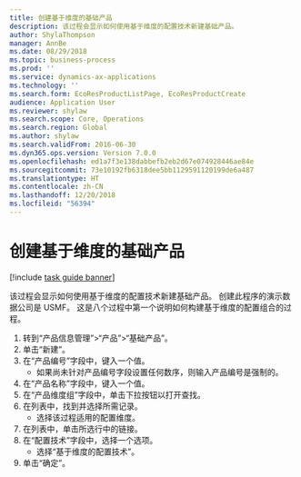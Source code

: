 ```yaml
---
title: 创建基于维度的基础产品
description: 该过程会显示如何使用基于维度的配置技术新建基础产品。
author: ShylaThompson
manager: AnnBe
ms.date: 08/29/2018
ms.topic: business-process
ms.prod: ''
ms.service: dynamics-ax-applications
ms.technology: ''
ms.search.form: EcoResProductListPage, EcoResProductCreate
audience: Application User
ms.reviewer: shylaw
ms.search.scope: Core, Operations
ms.search.region: Global
ms.author: shylaw
ms.search.validFrom: 2016-06-30
ms.dyn365.ops.version: Version 7.0.0
ms.openlocfilehash: ed1a7f3e138dabbefb2eb2d67e074928446ae84e
ms.sourcegitcommit: 73e10192fb6318dee5bb1129591120199de6a487
ms.translationtype: HT
ms.contentlocale: zh-CN
ms.lasthandoff: 12/20/2018
ms.locfileid: "56394"
---
```

# <a name="create-a-dimension-based-product-master"></a>创建基于维度的基础产品

[!include [task guide banner](../../includes/task-guide-banner.md)]

该过程会显示如何使用基于维度的配置技术新建基础产品。 创建此程序的演示数据公司是 USMF。 这是八个过程中第一个说明如何构建基于维度的配置组合的过程。

1. 转到“产品信息管理”>“产品”>“基础产品”。
2. 单击“新建”。
3. 在“产品编号”字段中，键入一个值。
    * 如果尚未针对产品编号字段设置任何数序，则输入产品编号是强制的。  
4. 在“产品名称”字段中，键入一个值。
5. 在“产品维度组”字段中，单击下拉按钮以打开查找。
6. 在列表中，找到并选择所需记录。
    * 选择该过程适用的配置维度。  
7. 在列表中，单击所选行中的链接。
8. 在“配置技术”字段中，选择一个选项。
    * 选择“基于维度的配置技术”。  
9. 单击“确定”。

